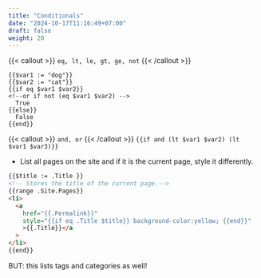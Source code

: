 ```yaml
---
title: "Conditionals"
date: "2024-10-17T11:16:49+07:00"
draft: false
weight: 20
---
```


{{< callout >}}
`eq, lt, le, gt, ge, not`
{{< /callout >}}

```
{{$var1 := "dog"}}
{{$var2 := "cat"}}
{{if eq $var1 $var2}}
<!--or if not (eq $var1 $var2) -->
  True
{{else}}
  False
{{end}}
```

{{< callout >}}
`and, or`
{{< /callout >}}
`{{if and (lt $var1 $var2) (lt $var1 $var3)}}`

- List all pages on the site and if it is the current page, style it differently.

```html
{{$title := .Title }}
<!-- Stores the title of the current page.-->
{{range .Site.Pages}}
<li>
  <a
    href="{{.Permalink}}"
    style="{{if eq .Title $title}} background-color:yellow; {{end}}"
    >{{.Title}}</a
  >
</li>
{{end}}
```

BUT: this lists tags and categories as well!

